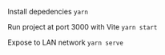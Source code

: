 Install depedencies
`yarn`

Run project at port 3000 with Vite
`yarn start`

Expose to LAN network
`yarn serve`
